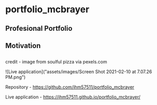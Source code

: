 # portfolio_mcbrayer
## Profesional Portfolio


## Motivation

## 

credit - image from soulful pizza via pexels.com


![Live application]("assets/images/Screen Shot 2021-02-10 at 7.07.26 PM.png")


Repository - https://github.com/ihm57511/portfolio_mcbrayer

Live application - https://ihm57511.github.io/portfolio_mcbrayer/






